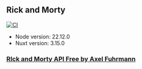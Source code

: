 ## Rick and Morty

[![CI](https://github.com/AndreiDetenkov/nuxt3-rick-and-morty/actions/workflows/ci.yml/badge.svg?branch=main)](https://github.com/AndreiDetenkov/nuxt3-rick-and-morty/actions/workflows/ci.yml)

- Node version: 22.12.0
- Nuxt version: 3.15.0

### [RIck and Morty API Free by Axel Fuhrmann](https://rickandmortyapi.com/documentation/#introduction)


